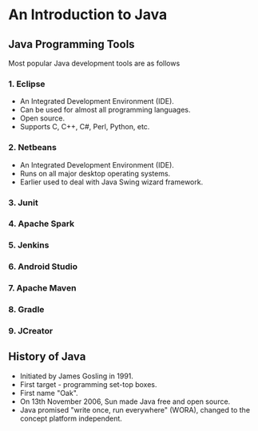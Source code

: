 # An Introduction to Java
## Java Programming Tools
Most popular Java development tools are as follows
### 1. Eclipse
- An Integrated Development Environment (IDE).
- Can be used for almost all programming languages.
- Open source.
- Supports C, C++, C#, Perl, Python, etc.

### 2. Netbeans
- An Integrated Development Environment (IDE).
- Runs on all major desktop operating systems.
- Earlier used to deal with Java Swing wizard framework.

### 3. Junit
### 4. Apache Spark
### 5. Jenkins
### 6. Android Studio
### 7. Apache Maven
### 8. Gradle
### 9. JCreator

## History of Java
- Initiated by James Gosling in 1991.
- First target - programming set-top boxes.
- First name "Oak".
- On 13th November 2006, Sun made Java free and open source.
- Java promised "write once, run everywhere" (WORA), changed to the concept platform independent.
